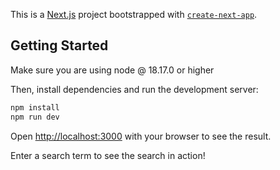 This is a [Next.js](https://nextjs.org/) project bootstrapped with [`create-next-app`](https://github.com/vercel/next.js/tree/canary/packages/create-next-app).

## Getting Started

Make sure you are using node @ 18.17.0 or higher

Then, install dependencies and run the development server:

```bash
npm install
npm run dev
```

Open [http://localhost:3000](http://localhost:3000) with your browser to see the result.

Enter a search term to see the search in action!

